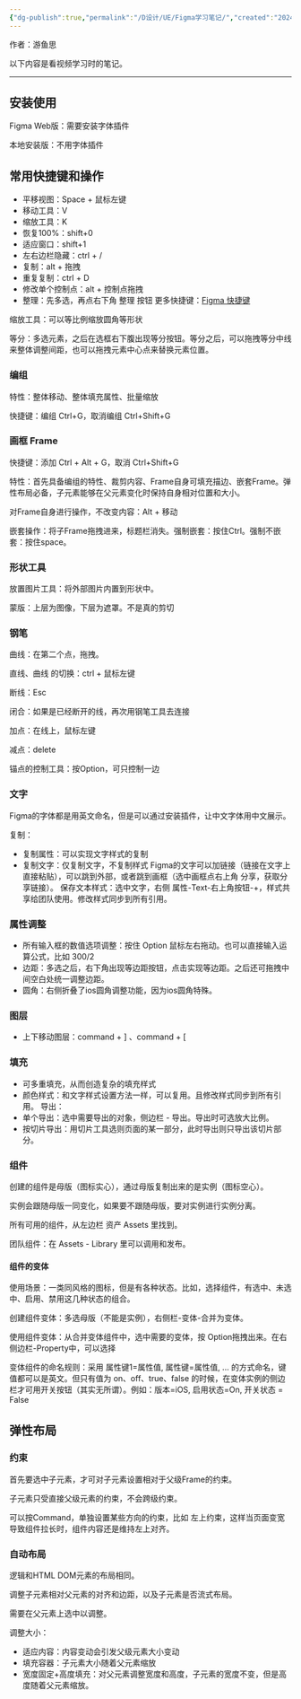 ```yaml
---
{"dg-publish":true,"permalink":"/D设计/UE/Figma学习笔记/","created":"2024-03-05T13:46:48.662+08:00","updated":"2024-04-24T00:40:56.053+08:00"}
---
```



作者：游鱼思

以下内容是看视频学习时的笔记。

---

## 安装使用

Figma Web版：需要安装字体插件

本地安装版：不用字体插件

## 常用快捷键和操作
- 平移视图：Space + 鼠标左键
- 移动工具：V
- 缩放工具：K
- 恢复100%：shift+0
- 适应窗口：shift+1
- 左右边栏隐藏：ctrl + /
- 复制：alt + 拖拽
- 重复复制：ctrl + D
- 修改单个控制点：alt + 控制点拖拽
- 整理：先多选，再点右下角 整理 按钮
更多快捷键：[Figma 快捷键](https://www.cnblogs.com/sbgong/p/15652611.html)

缩放工具：可以等比例缩放圆角等形状

等分：多选元素，之后在选框右下腹出现等分按钮。等分之后，可以拖拽等分中线来整体调整间距，也可以拖拽元素中心点来替换元素位置。

### 编组

特性：整体移动、整体填充属性、批量缩放

快捷键：编组 Ctrl+G，取消编组 Ctrl+Shift+G

### 画框 Frame

快捷键：添加 Ctrl + Alt + G，取消 Ctrl+Shift+G

特性：首先具备编组的特性、裁剪内容、Frame自身可填充描边、嵌套Frame。弹性布局必备，子元素能够在父元素变化时保持自身相对位置和大小。

对Frame自身进行操作，不改变内容：Alt + 移动

嵌套操作：将子Frame拖拽进来，标题栏消失。强制嵌套：按住Ctrl。强制不嵌套：按住space。

### 形状工具

放置图片工具：将外部图片内置到形状中。

蒙版：上层为图像，下层为遮罩。不是真的剪切

### 钢笔

曲线：在第二个点，拖拽。

直线、曲线 的切换：ctrl + 鼠标左键

断线：Esc

闭合：如果是已经断开的线，再次用钢笔工具去连接

加点：在线上，鼠标左键

减点：delete

锚点的控制工具：按Option，可只控制一边

### 文字

Figma的字体都是用英文命名，但是可以通过安装插件，让中文字体用中文展示。

复制：

- 复制属性：可以实现文字样式的复制
- 复制文字：仅复制文字，不复制样式
Figma的文字可以加链接（链接在文字上直接粘贴），可以跳到外部，或者跳到画框（选中画框点右上角 分享，获取分享链接）。
保存文本样式：选中文字，右侧 属性-Text-右上角按钮-+，样式共享给团队使用。修改样式同步到所有引用。

### 属性调整
- 所有输入框的数值选项调整：按住 Option 鼠标左右拖动。也可以直接输入运算公式，比如 300/2
- 边距：多选之后，右下角出现等边距按钮，点击实现等边距。之后还可拖拽中间空白处统一调整边距。
- 圆角：右侧折叠了ios圆角调整功能，因为ios圆角特殊。
### 图层
- 上下移动图层：command + ] 、command + [
### 填充
- 可多重填充，从而创造复杂的填充样式
- 颜色样式：和文字样式设置方法一样，可以复用。且修改样式同步到所有引用。
导出：
- 单个导出：选中需要导出的对象，侧边栏 - 导出。导出时可选放大比例。
- 按切片导出：用切片工具选则页面的某一部分，此时导出则只导出该切片部分。
### 组件

创建的组件是母版（图标实心），通过母版复制出来的是实例（图标空心）。

实例会跟随母版一同变化，如果要不跟随母版，要对实例进行实例分离。

所有可用的组件，从左边栏 资产 Assets 里找到。

团队组件：在 Assets - Library 里可以调用和发布。

#### 组件的变体

使用场景：一类同风格的图标，但是有各种状态。比如，选择组件，有选中、未选中、启用、禁用这几种状态的组合。

创建组件变体：多选母版（不能是实例），右侧栏-变体-合并为变体。

使用组件变体：从合并变体组件中，选中需要的变体，按 Option拖拽出来。在右侧边栏-Property中，可以选择

变体组件的命名规则：采用 属性键1=属性值, 属性键=属性值, ... 的方式命名，键值都可以是英文。但只有值为 on、off、true、false 的时候，在变体实例的侧边栏才可用开关按钮（其实无所谓）。例如：版本=iOS, 启用状态=On, 开关状态 = False

## 弹性布局
### 约束

首先要选中子元素，才可对子元素设置相对于父级Frame的约束。

子元素只受直接父级元素的约束，不会跨级约束。

可以按Command，单独设置某些方向的约束，比如 左上约束，这样当页面变宽导致组件拉长时，组件内容还是维持左上对齐。

### 自动布局

逻辑和HTML DOM元素的布局相同。

调整子元素相对父元素的对齐和边距，以及子元素是否流式布局。

需要在父元素上选中以调整。

调整大小：

- 适应内容：内容变动会引发父级元素大小变动
- 填充容器：子元素大小随着父元素缩放
- 宽度固定+高度填充：对父元素调整宽度和高度，子元素的宽度不变，但是高度随着父元素缩放。
